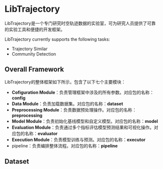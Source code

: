 # LibTrajectory

LibTrajectory是一个专门研究时空轨迹数据的实验室，可为研究人员提供了可靠的实验工具和便捷的开发框架。

LibTrajectory currently supports the following tasks:

* Trajectory Similar
* Community Detection

## Overall Framework

LibTrajectory的整体框架如下所示，包含了以下七个主要模块：

- **Cofiguration Module**：负责管理框架中涉及的所有参数。对应包的名称：**config**
- **Data Module**：负责加载数据集。对应包的名称：**dataset**
- **Preprocessing Module**：负责数据预处理操作。对应包的名称：**preprocessing**
- **Model Module**：负责初始化基线模型和自定义模型。对应包的名称：**model**
- **Evaluation Module**：负责通过多个指标评估模型预测结果和可视化操作。对应包的名称：**evaluator**
- **Execution Module**：负责模型训练与预测。对应包的名称：**executor**
- pipeline：负责编排整体流程。对应包的名称：**pipeline**

## Dataset





